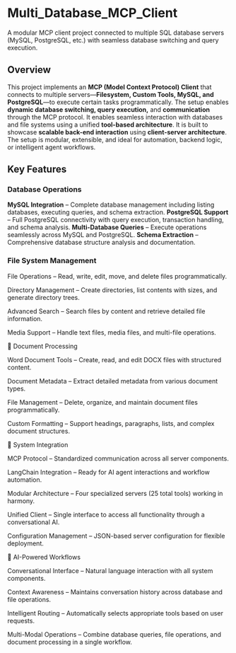 # Multi_Database_MCP_Client
A modular MCP client project connected to multiple SQL database servers (MySQL, PostgreSQL, etc.) with seamless database switching and query execution.

## Overview
This project implements an **MCP (Model Context Protocol) Client** that connects to multiple servers—**Filesystem, Custom Tools, MySQL, and PostgreSQL**—to execute certain tasks programmatically. The setup enables **dynamic database switching, query execution,** and **communication** through the MCP protocol. It enables seamless interaction with databases and file systems using a unified **tool-based architecture**. It is built to showcase **scalable back-end interaction** using **client-server architecture**. The setup is modular, extensible, and ideal for automation, backend logic, or intelligent agent workflows.

## Key Features

### Database Operations

**MySQL Integration** – Complete database management including listing databases, executing queries, and schema extraction.
**PostgreSQL Support** – Full PostgreSQL connectivity with query execution, transaction handling, and schema analysis.
**Multi-Database Queries** – Execute operations seamlessly across MySQL and PostgreSQL.
**Schema Extraction** – Comprehensive database structure analysis and documentation.

### File System Management

File Operations – Read, write, edit, move, and delete files programmatically.

Directory Management – Create directories, list contents with sizes, and generate directory trees.

Advanced Search – Search files by content and retrieve detailed file information.

Media Support – Handle text files, media files, and multi-file operations.

📝 Document Processing

Word Document Tools – Create, read, and edit DOCX files with structured content.

Document Metadata – Extract detailed metadata from various document types.

File Management – Delete, organize, and maintain document files programmatically.

Custom Formatting – Support headings, paragraphs, lists, and complex document structures.

🔧 System Integration

MCP Protocol – Standardized communication across all server components.

LangChain Integration – Ready for AI agent interactions and workflow automation.

Modular Architecture – Four specialized servers (25 total tools) working in harmony.

Unified Client – Single interface to access all functionality through a conversational AI.

Configuration Management – JSON-based server configuration for flexible deployment.

🤖 AI-Powered Workflows

Conversational Interface – Natural language interaction with all system components.

Context Awareness – Maintains conversation history across database and file operations.

Intelligent Routing – Automatically selects appropriate tools based on user requests.

Multi-Modal Operations – Combine database queries, file operations, and document processing in a single workflow.
